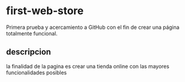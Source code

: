 # first-web-store
Primera prueba y acercamiento a GitHub con el fin de crear una página totalmente funcional.

## descripcion
la finalidad de la pagina es crear una tienda online con las mayores funcionalidades posibles

